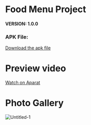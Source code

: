 # Food Menu Project


#### VERSION: 1.0.0
### APK File:
<a href="https://github.com/SeyyedAmirNimaGhaebi/Login-and-Signup-Ui/releases/tag/login">Download the apk file</a>

# Preview video
<a href="https://aparat.com/v/t5mos">Watch on Aparat</a>


# Photo Gallery

![Untitled-1](https://github.com/SeyyedAmirNimaGhaebi/food-menu/assets/124828880/c4d34d6c-de3f-41bb-8ced-cd2659ef5ce1)
